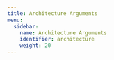 ```yaml
---
title: Architecture Arguments
menu:
  sidebar:
    name: Architecture Arguments
    identifier: architecture
    weight: 20
---
```

